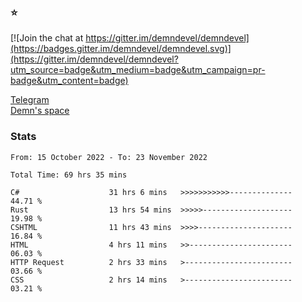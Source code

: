 ### :star:

[![Join the chat at https://gitter.im/demndevel/demndevel](https://badges.gitter.im/demndevel/demndevel.svg)](https://gitter.im/demndevel/demndevel?utm_source=badge&utm_medium=badge&utm_campaign=pr-badge&utm_content=badge)

[Telegram](https://t.me/demnometa) <br>
[Demn's space](http://demns.space)

### Stats

<!--START_SECTION:waka-->

```text
From: 15 October 2022 - To: 23 November 2022

Total Time: 69 hrs 35 mins

C#                    31 hrs 6 mins   >>>>>>>>>>>--------------   44.71 %
Rust                  13 hrs 54 mins  >>>>>--------------------   19.98 %
CSHTML                11 hrs 43 mins  >>>>---------------------   16.84 %
HTML                  4 hrs 11 mins   >>-----------------------   06.03 %
HTTP Request          2 hrs 33 mins   >------------------------   03.66 %
CSS                   2 hrs 14 mins   >------------------------   03.21 %
```

<!--END_SECTION:waka-->
